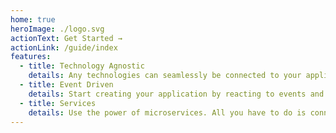 ```yaml
---
home: true
heroImage: ./logo.svg
actionText: Get Started →
actionLink: /guide/index
features:
  - title: Technology Agnostic
    details: Any technologies can seamlessly be connected to your applications, from traditional web to new blockchain technologies.
  - title: Event Driven
    details: Start creating your application by reacting to events and build truly real time and scalable applications.
  - title: Services
    details: Use the power of microservices. All you have to do is connect services through their events.
---
```

